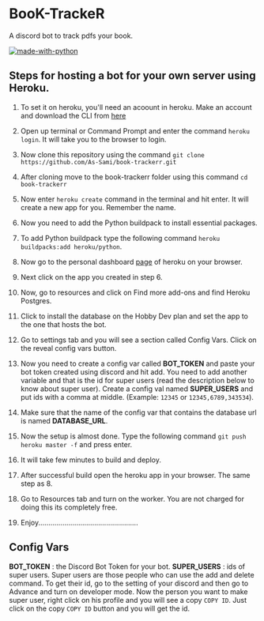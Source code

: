 # BooK-TrackeR

A discord bot to track pdfs your book.    

[![made-with-python](https://img.shields.io/badge/Made%20with-Python-1f425f.svg)](https://www.python.org/)

## Steps for hosting a bot for your own server using Heroku.

1. To set it on heroku, you'll need an acoount in heroku. Make an account and download the CLI from [here](https://devcenter.heroku.com/articles/heroku-cli)

2. Open up terminal or Command Prompt and enter the command `heroku login`. It will take you to the browser to login. 

3. Now clone this repository using the command `git clone https://github.com/As-Sami/book-trackerr.git`

4. After cloning move to the book-trackerr folder using this command `cd book-trackerr`

5. Now enter `heroku create` command in the terminal and hit enter. It will create a new app for you. Remember the name.

6. Now you need to add the Python buildpack to install essential packages.

7. To add Python buildpack type the following command `heroku buildpacks:add heroku/python`.

8. Now go to the personal dashboard [page](https://dashboard.heroku.com/apps) 
of heroku on your browser.

9. Next click on the app you created in step 6.

10. Now, go to resources and click on Find more add-ons and find Heroku Postgres.

11. Click to install the database on the Hobby Dev plan and set the app to the one that hosts the bot.

12. Go to settings tab and you will see a section called Config Vars. Click on the reveal config vars button.

13. Now you need to create a config var called **BOT_TOKEN** and paste your bot token created using discord and hit add. You need to add another variable and that is the id for super users (read the description below to know about super user). Create a config val named **SUPER_USERS** and put ids with a comma at middle. (Example: `12345` or `12345,6789,343534`). 

14. Make sure that the name of the config var that contains the database url is named **DATABASE_URL**.

15. Now the setup is almost done. Type the following command `git push heroku master -f` and press enter.

16. It will take few minutes to build and deploy.

17. After successful build open the heroku app in your browser. The same step as 8.

18. Go to Resources tab and turn on the worker. You are not charged for doing this its completely free.

19. Enjoy..................................................


## Config Vars

**BOT_TOKEN** : the Discord Bot Token for your bot.
**SUPER_USERS** : ids of super users. Super users are those people who can use the add and delete command. To get their id, go to the setting of your discord and then go to Advance and turn on developer mode. Now the person you want to make super user, right click on his profile and you will see a copy `COPY ID`. Just click on the copy `COPY ID` button and you will get the id.
